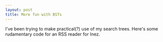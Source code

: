 ```yaml
---
layout: post
title: More fun with BSTs
---
```


I've been trying to make practical(?) use of my search trees.  Here's some rudamentary code for an RSS reader for Inez.


<script src="https://gist.github.com/1279445.js?file=Feeder.hs"></script>

<script src="https://gist.github.com/1279445.js?file=BST.hs"></script>



